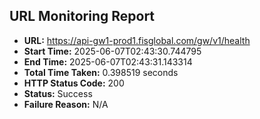 ## URL Monitoring Report

- **URL:** https://api-gw1-prod1.fisglobal.com/gw/v1/health
- **Start Time:** 2025-06-07T02:43:30.744795
- **End Time:** 2025-06-07T02:43:31.143314
- **Total Time Taken:** 0.398519 seconds
- **HTTP Status Code:** 200
- **Status:** Success
- **Failure Reason:** N/A
